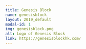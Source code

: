 ```yaml
---
title: Genesis Block
name: genesisblock
layout: 2019_default
modal-id: 1
img: genesisblock.png
alt: Logo of Genesis Block
link: https://genesisblockhk.com/
---
```

